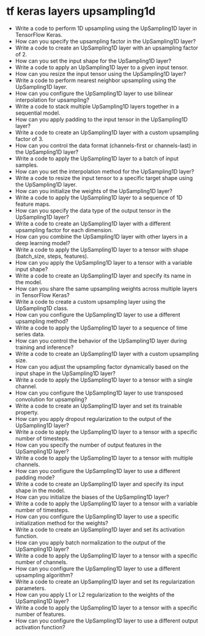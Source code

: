 # tf keras layers upsampling1d

- Write a code to perform 1D upsampling using the UpSampling1D layer in TensorFlow Keras.
- How can you specify the upsampling factor in the UpSampling1D layer?
- Write a code to create an UpSampling1D layer with an upsampling factor of 2.
- How can you set the input shape for the UpSampling1D layer?
- Write a code to apply an UpSampling1D layer to a given input tensor.
- How can you resize the input tensor using the UpSampling1D layer?
- Write a code to perform nearest neighbor upsampling using the UpSampling1D layer.
- How can you configure the UpSampling1D layer to use bilinear interpolation for upsampling?
- Write a code to stack multiple UpSampling1D layers together in a sequential model.
- How can you apply padding to the input tensor in the UpSampling1D layer?
- Write a code to create an UpSampling1D layer with a custom upsampling factor of 3.
- How can you control the data format (channels-first or channels-last) in the UpSampling1D layer?
- Write a code to apply the UpSampling1D layer to a batch of input samples.
- How can you set the interpolation method for the UpSampling1D layer?
- Write a code to resize the input tensor to a specific target shape using the UpSampling1D layer.
- How can you initialize the weights of the UpSampling1D layer?
- Write a code to apply the UpSampling1D layer to a sequence of 1D feature maps.
- How can you specify the data type of the output tensor in the UpSampling1D layer?
- Write a code to create an UpSampling1D layer with a different upsampling factor for each dimension.
- How can you combine the UpSampling1D layer with other layers in a deep learning model?
- Write a code to apply the UpSampling1D layer to a tensor with shape (batch_size, steps, features).
- How can you apply the UpSampling1D layer to a tensor with a variable input shape?
- Write a code to create an UpSampling1D layer and specify its name in the model.
- How can you share the same upsampling weights across multiple layers in TensorFlow Keras?
- Write a code to create a custom upsampling layer using the UpSampling1D class.
- How can you configure the UpSampling1D layer to use a different upsampling method?
- Write a code to apply the UpSampling1D layer to a sequence of time series data.
- How can you control the behavior of the UpSampling1D layer during training and inference?
- Write a code to create an UpSampling1D layer with a custom upsampling size.
- How can you adjust the upsampling factor dynamically based on the input shape in the UpSampling1D layer?
- Write a code to apply the UpSampling1D layer to a tensor with a single channel.
- How can you configure the UpSampling1D layer to use transposed convolution for upsampling?
- Write a code to create an UpSampling1D layer and set its trainable property.
- How can you apply dropout regularization to the output of the UpSampling1D layer?
- Write a code to apply the UpSampling1D layer to a tensor with a specific number of timesteps.
- How can you specify the number of output features in the UpSampling1D layer?
- Write a code to apply the UpSampling1D layer to a tensor with multiple channels.
- How can you configure the UpSampling1D layer to use a different padding mode?
- Write a code to create an UpSampling1D layer and specify its input shape in the model.
- How can you initialize the biases of the UpSampling1D layer?
- Write a code to apply the UpSampling1D layer to a tensor with a variable number of timesteps.
- How can you configure the UpSampling1D layer to use a specific initialization method for the weights?
- Write a code to create an UpSampling1D layer and set its activation function.
- How can you apply batch normalization to the output of the UpSampling1D layer?
- Write a code to apply the UpSampling1D layer to a tensor with a specific number of channels.
- How can you configure the UpSampling1D layer to use a different upsampling algorithm?
- Write a code to create an UpSampling1D layer and set its regularization parameters.
- How can you apply L1 or L2 regularization to the weights of the UpSampling1D layer?
- Write a code to apply the UpSampling1D layer to a tensor with a specific number of features.
- How can you configure the UpSampling1D layer to use a different output activation function?